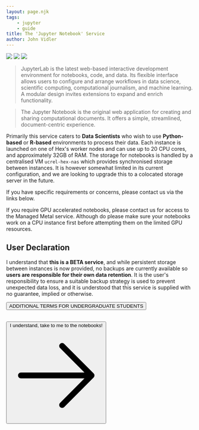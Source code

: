 ```yaml
---
layout: page.njk
tags:
    - jupyter
    - guide
title: The 'Jupyter Notebook' Service
author: John Vidler
---
```


<div class="badge-row">
    <img loading="lazy" class="h-fit inline" src="https://status.ucrel-hex.scc.lancs.ac.uk/api/v1/endpoints/hex-core-services_jupyter-notebooks/uptimes/24h/badge.svg" />
    <img loading="lazy" class="h-fit inline" src="https://status.ucrel-hex.scc.lancs.ac.uk/api/v1/endpoints/hex-core-services_jupyter-notebooks/response-times/24h/badge.svg" />
    <img loading="lazy" class="h-fit inline" src="https://status.ucrel-hex.scc.lancs.ac.uk/api/v1/endpoints/hex-core-services_jupyter-notebooks/health/badge.svg" />
</div>

> JupyterLab is the latest web-based interactive development environment for notebooks, code, and data. Its flexible interface allows users to configure and arrange workflows in data science, scientific computing, computational journalism, and machine learning. A modular design invites extensions to expand and enrich functionality.

> The Jupyter Notebook is the original web application for creating and sharing computational documents. It offers a simple, streamlined, document-centric experience.

Primarily this service caters to **Data Scientists** who wish to use **Python-based** or **R-based** environments to process their data.
Each instance is launched on one of Hex's worker nodes and can use up to 20 CPU cores, and approximately 32GB of RAM. The storage for notebooks is handled by a centralised VM `ucrel-hex-nas` which provides synchronised storage between instances. It is however somewhat limited in its current configuration, and we are looking to upgrade this to a colocated storage server in the future.

If you have specific requirements or concerns, please contact us via the links below.

If you require GPU accelerated notebooks, please contact us for access to the Managed Metal service. Although do please make sure your notebooks work on a CPU instance first before attempting them on the limited GPU resources.

## User Declaration

I understand that **this is a BETA service**, and while persistent storage between instances is now provided, no backups are currently available so **users are responsible for their own data retention**.
It is the user's responsibility to ensure a suitable backup strategy is used to prevent unexpected data loss, and it is understood that this service is supplied with no guarantee, implied or otherwise.

<form action="/pages/undergraduate-terms-of-use" method="get" class="w-full place-content-center grid">
    <button class="btn btn-outline border-red-600 border-2">ADDITIONAL TERMS FOR UNDERGRADUATE STUDENTS</button>
</form>

<br />

<form action="https://hub.ucrel-hex.scc.lancs.ac.uk/" method="get" class="w-full place-content-center grid">
    <button class="btn btn-neutral">
        I understand, take to me to the notebooks!
        <svg xmlns="http://www.w3.org/2000/svg" fill="none" viewBox="0 0 24 24" stroke-width="1.5" stroke="currentColor" class="w-6 h-6"><path stroke-linecap="round" stroke-linejoin="round" d="M13.5 4.5 21 12m0 0-7.5 7.5M21 12H3" /></svg>
    </button>
</form>